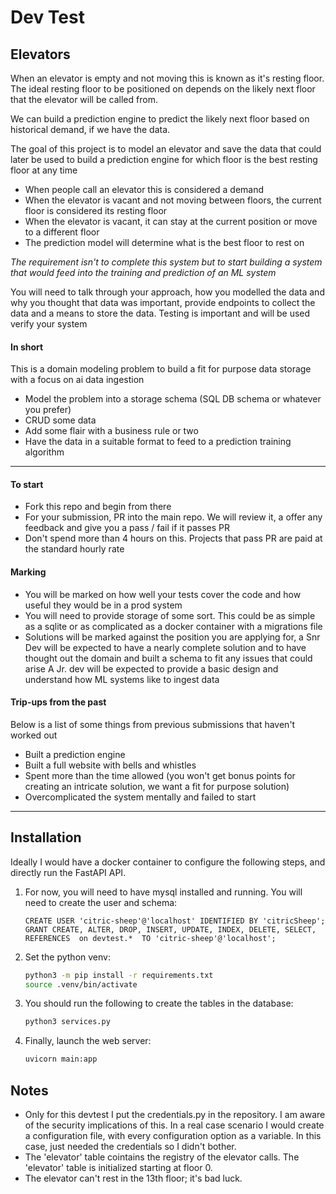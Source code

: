 # Dev Test

## Elevators
When an elevator is empty and not moving this is known as it's resting floor. 
The ideal resting floor to be positioned on depends on the likely next floor that the elevator will be called from.

We can build a prediction engine to predict the likely next floor based on historical demand, if we have the data.

The goal of this project is to model an elevator and save the data that could later be used to build a prediction engine for which floor is the best resting floor at any time
- When people call an elevator this is considered a demand
- When the elevator is vacant and not moving between floors, the current floor is considered its resting floor
- When the elevator is vacant, it can stay at the current position or move to a different floor
- The prediction model will determine what is the best floor to rest on


_The requirement isn't to complete this system but to start building a system that would feed into the training and prediction
of an ML system_

You will need to talk through your approach, how you modelled the data and why you thought that data was important, provide endpoints to collect the data and 
a means to store the data. Testing is important and will be used verify your system


#### In short
This is a domain modeling problem to build a fit for purpose data storage with a focus on ai data ingestion
- Model the problem into a storage schema (SQL DB schema or whatever you prefer)
- CRUD some data
- Add some flair with a business rule or two
- Have the data in a suitable format to feed to a prediction training algorithm

---

#### To start
- Fork this repo and begin from there
- For your submission, PR into the main repo. We will review it, a offer any feedback and give you a pass / fail if it passes PR
- Don't spend more than 4 hours on this. Projects that pass PR are paid at the standard hourly rate

#### Marking
- You will be marked on how well your tests cover the code and how useful they would be in a prod system
- You will need to provide storage of some sort. This could be as simple as a sqlite or as complicated as a docker container with a migrations file
- Solutions will be marked against the position you are applying for, a Snr Dev will be expected to have a nearly complete solution and to have thought out the domain and built a schema to fit any issues that could arise 
A Jr. dev will be expected to provide a basic design and understand how ML systems like to ingest data


#### Trip-ups from the past
Below is a list of some things from previous submissions that haven't worked out
- Built a prediction engine
- Built a full website with bells and whistles
- Spent more than the time allowed (you won't get bonus points for creating an intricate solution, we want a fit for purpose solution)
- Overcomplicated the system mentally and failed to start


---
## Installation
Ideally I would have a docker container to configure the following steps, and directly run the FastAPI API. 

1. For now, you will need to have mysql installed and running. You will need to create the user and schema:
    ```mysql 
    CREATE USER 'citric-sheep'@'localhost' IDENTIFIED BY 'citricSheep';
    GRANT CREATE, ALTER, DROP, INSERT, UPDATE, INDEX, DELETE, SELECT, REFERENCES  on devtest.*  TO 'citric-sheep'@'localhost';
    ```

2. Set the python venv:

    ```bash
    python3 -m pip install -r requirements.txt
    source .venv/bin/activate
    ```

3. You should run the following to create the tables in the database:

    ```python
    python3 services.py
    ```

4. Finally, launch the web server:
    ```bash
    uvicorn main:app
    ```

## Notes
- Only for this devtest I put the credentials.py in the repository. I am aware of the security implications of this. In a real case scenario I would create a configuration file, with every configuration option as a variable. In this case, just needed the credentials so I didn't bother. 
- The 'elevator' table cointains the registry of the elevator calls. The 'elevator' table is initialized starting at floor 0. 
- The elevator can't rest in the 13th floor; it's bad luck. 
